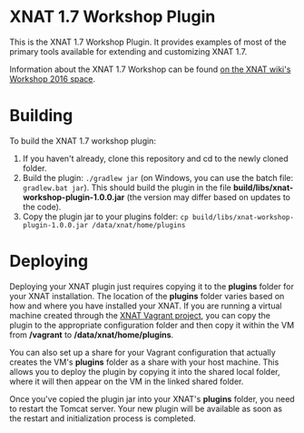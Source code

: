 # XNAT 1.7 Workshop Plugin #

This is the XNAT 1.7 Workshop Plugin. It provides examples of most of the primary tools
available for extending and customizing XNAT 1.7.

Information about the XNAT 1.7 Workshop can be found [on the XNAT wiki's Workshop 2016
space](https://wiki.xnat.org/display/XW2).

# Building #

To build the XNAT 1.7 workshop plugin:

1. If you haven't already, clone this repository and cd to the newly cloned folder.
1. Build the plugin: `./gradlew jar` (on Windows, you can use the batch file: `gradlew.bat jar`). This should build the plugin in the file **build/libs/xnat-workshop-plugin-1.0.0.jar** (the version may differ based on updates to the code).
1. Copy the plugin jar to your plugins folder: `cp build/libs/xnat-workshop-plugin-1.0.0.jar /data/xnat/home/plugins`

# Deploying #

Deploying your XNAT plugin just requires copying it to the **plugins** folder for your XNAT installation. The location of the **plugins** folder varies based on how and where you have installed your XNAT. If you are running a virtual machine created through the [XNAT Vagrant project](https://bitbucket/xnatdev/xnat-vagrant.git), you can copy the plugin to the appropriate configuration folder and then copy it within the VM from **/vagrant** to **/data/xnat/home/plugins**.

You can also set up a share for your Vagrant configuration that actually creates the VM's **plugins** folder as a share with your host machine. This allows you to deploy the plugin by copying it into the shared local folder, where it will then appear on the VM in the linked shared folder.

Once you've copied the plugin jar into your XNAT's **plugins** folder, you need to restart the Tomcat server. Your new plugin will be available as soon as the restart and initialization process is completed.

